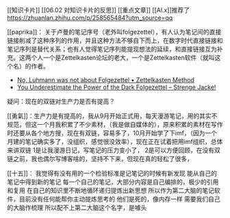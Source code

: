 [[知识卡片]] [[06.02 对知识卡片的反思]] [[重点文章]]
[[Al.x]]推荐了 https://zhuanlan.zhihu.com/p/258565484?utm_source=qq

[[paprika]]：
关于卢曼的笔记序号（老外叫folgezettel），有人认为笔记间的直接链接削减了这种序列的作用，并且这种方法不够自下而上，在数字时代直接链接和笔记序列是替代关系；也有人觉得笔记序列能提现想法的延续，和直接链接互为补充。这两个人一个是Zettelkasten论坛的老大，一个是Zettelkasten软件（就叫这个名）的作者。
- [No, Luhmann was not about Folgezettel • Zettelkasten Method]( https://zettelkasten.de/posts/luhmann-folgezettel-truth/ ) 
- [You Underestimate the Power of the Dark Folgezettel – Strenge Jacke!]( https://strengejacke.wordpress.com/2015/11/01/you-underestimate-the-power-of-the-dark-folgezettel/ )

疑问：现在的双链对生产力是否有提高？

[[勇氣]]：生产力是有提高的，我从9月开始正式用，每天漫游笔记，用的其实不规范，但这一个月我积累了不少素材，（我是做自媒体的），原来积累的素材在写作时还要从各个地方搜，现在有双链，容易多了，10月开始学了下imf，（因为一个月建的笔记确实多了，没组织，感觉很没效率），现在正在试着把用imf组织，总体来讲双链
1是让我漫游日记，写笔记的压力变小了，
2是可以方便回顾，在没有双链之前，我也偶尔写博客啥的，坚持不下来，但现在真的轻松了很多，

[[十五]]：
我觉得有没有用的一个检验标准是记笔记的时候有新发现
能从自己的笔记中得到新的笔记
每一个自己的笔记，大部分内容是自己编排的，极少的引用和复用
在自己的知识里不断地循环递归提炼出新思想
所以作为第二大脑的笔记软件，目前没有任何能帮你主动提炼思考的
他们是死的，像内存一样
需要我们自己的大脑作梳理
所以配不上第二大脑这个名字，是噱头

